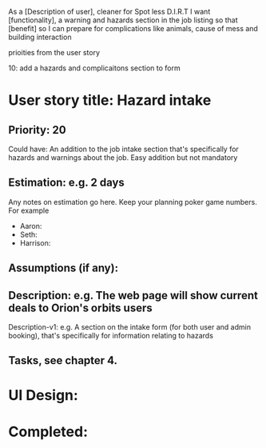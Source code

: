 As a [Description of user], cleaner for Spot less D.I.R.T
I want [functionality], a warning and hazards section in the job listing
so that [benefit] so I can prepare for complications like animals, cause of mess and building interaction 

prioities from the user story

10: add a hazards and complicaitons section to form

# User story title: Hazard intake

## Priority: 20
Could have:
An addition to the job intake section that's specifically for hazards and warnings about the job. Easy addition but not mandatory


## Estimation: e.g. 2 days
Any notes on estimation go here. Keep your planning poker game numbers. For example
* Aaron:
* Seth:
* Harrison:


## Assumptions (if any):

## Description: e.g. The web page will show current deals to Orion's orbits users

Description-v1: e.g. A section on the intake form (for both user and admin booking), that's specifically for information relating to hazards

## Tasks, see chapter 4.



# UI Design:


# Completed: